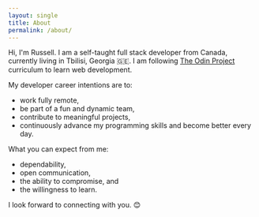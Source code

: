 ```yaml
---
layout: single
title: About
permalink: /about/
---
```


Hi, I'm Russell. I am a self-taught full stack developer from Canada, currently living in Tbilisi, Georgia 🇬🇪. I am following [The Odin Project](https://theodinproject.com) curriculum to learn web development.

My developer career intentions are to:

* work fully remote,
* be part of a fun and dynamic team,
* contribute to meaningful projects,
* continuously advance my programming skills and become better every day.

What you can expect from me:

* dependability,
* open communication,
* the ability to compromise, and
* the willingness to learn.

I look forward to connecting with you. 😊